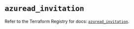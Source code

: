 # `azuread_invitation`

Refer to the Terraform Registry for docs: [`azuread_invitation`](https://registry.terraform.io/providers/hashicorp/azuread/3.3.0/docs/resources/invitation).
